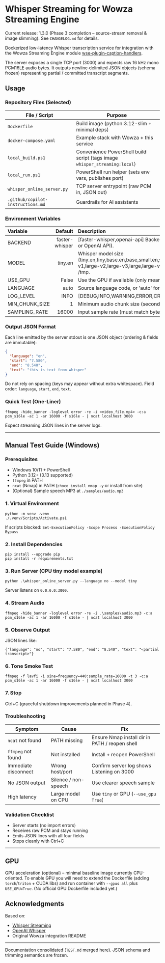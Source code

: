 # Whisper Streaming for Wowza Streaming Engine

Current release: 1.3.0 (Phase 3 completion – source-stream removal & image slimming). See `CHANGELOG.md` for details.

Dockerized low-latency Whisper transcription service for integration with the Wowza Streaming Engine module [wse-plugin-caption-handlers](https://github.com/WowzaMediaSystems/wse-plugin-caption-handlers).

The server exposes a single TCP port (3000) and expects raw 16 kHz mono PCM16LE audio bytes. It outputs newline‑delimited JSON objects (schema frozen) representing partial / committed transcript segments.

## Usage

### Repository Files (Selected)

| File / Script                     | Purpose                                                                    |
| --------------------------------- | -------------------------------------------------------------------------- |
| `Dockerfile`                      | Build image (python:3.12-slim + minimal deps)                              |
| `docker-compose.yaml`             | Example stack with Wowza + this service                                    |
| `local_build.ps1`                 | Convenience PowerShell build script (tags image `whisper_streaming:local`) |
| `local_run.ps1`                   | PowerShell run helper (sets env vars, publishes port)                      |
| `whisper_online_server.py`        | TCP server entrypoint (raw PCM in, JSON out)                               |
| `.github/copilot-instructions.md` | Guardrails for AI assistants                                               |

### Environment Variables

| Variable       |        Default | Description                                                                                                                                              |
| :------------- | -------------: | :------------------------------------------------------------------------------------------------------------------------------------------------------- |
| BACKEND        | faster-whisper | [faster-whisper,openai-api] Backend to use (local faster-whisper or OpenAI API).                                                                         |
| MODEL          |        tiny.en | Whisper model size (tiny.en,tiny,base.en,base,small.en,small,medium.en,medium,large-v1,large-v2,large-v3,large,large-v3-turbo). Auto-downloaded to /tmp. |
| USE_GPU        |          False | Use the GPU if available (only meaningful for faster-whisper).                                                                                           |
| LANGUAGE       |           auto | Source language code, or 'auto' for detection.                                                                                                           |
| LOG_LEVEL      |           INFO | [DEBUG,INFO,WARNING,ERROR,CRITICAL] Logging level.                                                                                                       |
| MIN_CHUNK_SIZE |              1 | Minimum audio chunk size (seconds) before processing.                                                                                                    |
| SAMPLING_RATE  |          16000 | Input sample rate (must match bytes sent).                                                                                                               |

### Output JSON Format

Each line emitted by the server stdout is one JSON object (ordering & fields are immutable):

```json
{
  "language": "en",
  "start": "7.580",
  "end": "8.540",
  "text": "this is text from whisper"
}
```

Do not rely on spacing (keys may appear without extra whitespace). Field order: `language`, `start`, `end`, `text`.

### Quick Test (One-Liner)

```
ffmpeg -hide_banner -loglevel error -re -i <video_file.mp4> -c:a pcm_s16le -ac 1 -ar 16000 -f s16le - | ncat localhost 3000
```

Expect streaming JSON lines in the server logs.

---

## Manual Test Guide (Windows)

### Prerequisites

- Windows 10/11 + PowerShell
- Python 3.12+ (3.13 supported)
- `ffmpeg` in PATH
- `ncat` (Nmap) in PATH (`choco install nmap -y` or install from site)
- (Optional) Sample speech MP3 at `./samples/audio.mp3`

### 1. Virtual Environment

```
python -m venv .venv
./.venv/Scripts/Activate.ps1
```

If scripts blocked: `Set-ExecutionPolicy -Scope Process -ExecutionPolicy Bypass`

### 2. Install Dependencies

```
pip install --upgrade pip
pip install -r requirements.txt
```

### 3. Run Server (CPU tiny model example)

```
python .\whisper_online_server.py --language no --model tiny
```

Server listens on `0.0.0.0:3000`.

### 4. Stream Audio

```
ffmpeg -hide_banner -loglevel error -re -i .\samples\audio.mp3 -c:a pcm_s16le -ac 1 -ar 16000 -f s16le - | ncat localhost 3000
```

### 5. Observe Output

JSON lines like:

```
{"language": "no", "start": "7.580", "end": "8.540", "text": "<partial transcript>"}
```

### 6. Tone Smoke Test

```
ffmpeg -f lavfi -i sine=frequency=440:sample_rate=16000 -t 3 -c:a pcm_s16le -ac 1 -ar 16000 -f s16le - | ncat localhost 3000
```

### 7. Stop

Ctrl+C (graceful shutdown improvements planned in Phase 4).

### Troubleshooting

| Symptom              | Cause                | Fix                                            |
| -------------------- | -------------------- | ---------------------------------------------- |
| `ncat` not found     | PATH missing         | Ensure Nmap install dir in PATH / reopen shell |
| `ffmpeg` not found   | Not installed        | Install + reopen PowerShell                    |
| Immediate disconnect | Wrong host/port      | Confirm server log shows Listening on 3000     |
| No JSON output       | Silence / non-speech | Use clearer speech sample                      |
| High latency         | Large model on CPU   | Use `tiny` or GPU (`--use_gpu True`)           |

### Validation Checklist

- Server starts (no import errors)
- Receives raw PCM and stays running
- Emits JSON lines with all four fields
- Stops cleanly with Ctrl+C

---

## GPU

GPU acceleration (optional) – minimal baseline image currently CPU-oriented. To enable GPU you will need to extend the Dockerfile (adding `torch`/`triton` + CUDA libs) and run container with `--gpus all` plus `USE_GPU=True`. (No official GPU Dockerfile included yet.)

## Acknowledgments

Based on:

- [Whisper Streaming](https://github.com/ufal/whisper_streaming)
- [OpenAI Whisper](https://github.com/openai/whisper)
- Original Wowza integration README

---

Documentation consolidated (`TEST.md` merged here). JSON schema and trimming semantics are frozen.
